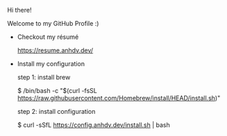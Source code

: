 Hi there!

Welcome to my GitHub Profile :)

* Checkout my résumé
  
  https://resume.anhdv.dev/

* Install my configuration

  step 1: install brew
   
     $ /bin/bash -c "$(curl -fsSL https://raw.githubusercontent.com/Homebrew/install/HEAD/install.sh)"
  
  step 2: install configuration
  
     $ curl -sSfL https://config.anhdv.dev/install.sh | bash
    
